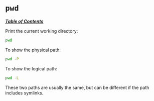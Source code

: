 # `pwd`

[***Table of Contents***](/README.md)

Print the current working directory:

```bash
pwd
```

To show the physical path:

```bash
pwd -P
```

To show the logical path:

```bash
pwd -L
```

These two paths are usually the same, but can be different if the path includes
symlinks.
